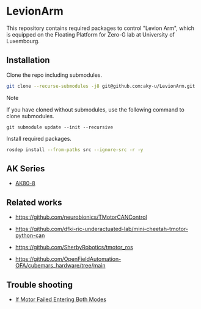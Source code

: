 # LevionArm

This repository contains required packages to control "Levion Arm", which is equipped on the Floating Platform for Zero-G lab at University of Luxembourg.

## Installation

Clone the repo including submodules.

```bash
git clone --recurse-submodules -j8 git@github.com:aky-u/LevionArm.git
```

> [!NOTE]
> If you have cloned without submodules, use the following command to clone submodules.
>
> `git submodule update --init --recursive`

Install required packages.

```bash
rosdep install --from-paths src --ignore-src -r -y
```

## AK Series

- [AK80-8](https://www.cubemars.com/goods-1151-AK80-8.html)

## Related works

- <https://github.com/neurobionics/TMotorCANControl>

- <https://github.com/dfki-ric-underactuated-lab/mini-cheetah-tmotor-python-can>

- <https://github.com/SherbyRobotics/tmotor_ros>

- <https://github.com/OpenFieldAutomation-OFA/cubemars_hardware/tree/main>

## Trouble shooting

- [If Motor Failed Entering Both Modes](https://www.cubemars.com/article-330-If+Motor+Failed+Entering+Both+Modes.html)

<!-- > [!WARNING]
> -->
